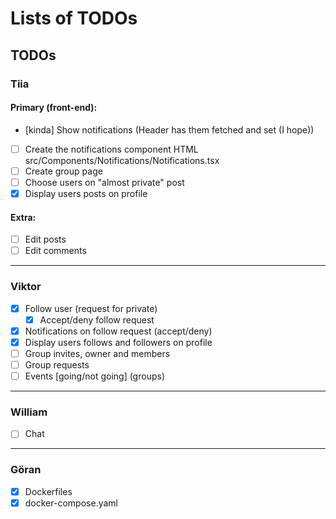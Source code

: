 # Lists of TODOs

## TODOs

### Tiia

#### Primary (front-end):

- [kinda] Show notifications (Header has them fetched and set (I hope))
- [ ] Create the notifications component HTML src/Components/Notifications/Notifications.tsx
- [ ] Create group page
- [ ] Choose users on "almost private" post
- [X] Display users posts on profile

#### Extra:

- [ ] Edit posts
- [ ] Edit comments

---

### Viktor

- [X] Follow user (request for private)
  - [X] Accept/deny follow request
- [X] Notifications on follow request (accept/deny)
- [X] Display users follows and followers on profile
- [ ] Group invites, owner and members
- [ ] Group requests
- [ ] Events [going/not going] (groups)

---

### William

- [ ] Chat

---

### Göran

- [x] Dockerfiles
- [x] docker-compose.yaml
